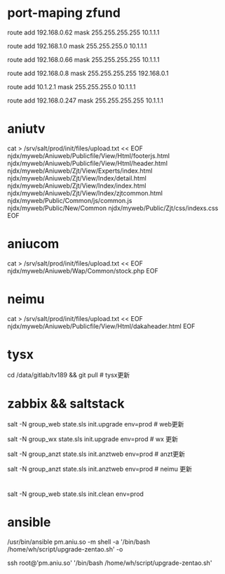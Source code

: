 # port-maping zfund

route add 192.168.0.62 mask 255.255.255.255 10.1.1.1

route add 192.168.1.0 mask 255.255.255.0 10.1.1.1

route add 192.168.0.66 mask 255.255.255.255 10.1.1.1


route add 192.168.0.8 mask 255.255.255.255 192.168.0.1

route add 10.1.2.1 mask 255.255.255.0 10.1.1.1

route add 192.168.0.247 mask 255.255.255.255 10.1.1.1
# aniutv

cat > /srv/salt/prod/init/files/upload.txt << EOF
njdx/myweb/Aniuweb/Publicfile/View/Html/footerjs.html
njdx/myweb/Aniuweb/Publicfile/View/Html/header.html
njdx/myweb/Aniuweb/Zjt/View/Experts/index.html
njdx/myweb/Aniuweb/Zjt/View/Index/detail.html
njdx/myweb/Aniuweb/Zjt/View/Index/index.html
njdx/myweb/Aniuweb/Zjt/View/Index/zjtcommon.html
njdx/myweb/Public/Common/js/common.js
njdx/myweb/Public/New/Common
njdx/myweb/Public/Zjt/css/indexs.css
EOF

# aniucom

cat > /srv/salt/prod/init/files/upload.txt << EOF
njdx/myweb/Aniuweb/Wap/Common/stock.php
EOF

# neimu

cat > /srv/salt/prod/init/files/upload.txt << EOF
njdx/myweb/Aniuweb/Publicfile/View/Html/dakaheader.html
EOF

# tysx

cd /data/gitlab/tv189 && git pull  # tysx更新

# zabbix && saltstack

salt -N group_web state.sls init.upgrade env=prod   # web更新

salt -N group_wx state.sls init.upgrade env=prod    # wx 更新

salt -N group_anzt state.sls init.anztweb env=prod  # anzt更新

salt -N group_anzt state.sls init.anztweb env=prod  # neimu 更新

#
salt -N group_web state.sls init.clean env=prod


# ansible

/usr/bin/ansible pm.aniu.so -m shell -a '/bin/bash /home/wh/script/upgrade-zentao.sh' -o

ssh root@'pm.aniu.so' '/bin/bash /home/wh/script/upgrade-zentao.sh'
